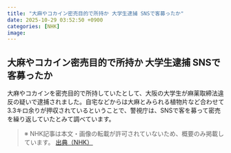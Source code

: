 ```yaml
---
title: "大麻やコカイン密売目的で所持か 大学生逮捕 SNSで客募ったか"
date: 2025-10-29 03:52:50 +0900
categories: [NHK]
image: 
---
```

## 大麻やコカイン密売目的で所持か 大学生逮捕 SNSで客募ったか

大麻やコカインを密売目的で所持していたとして、大阪の大学生が麻薬取締法違反の疑いで逮捕されました。自宅などからは大麻とみられる植物片など合わせて3.3キロ余りが押収されているということで、警視庁は、SNSで客を募って密売を繰り返していたとみて調べています。

> ※ NHK記事は本文・画像の転載が許可されていないため、概要のみ掲載しています。
[出典（NHK）](http://www3.nhk.or.jp/news/html/20251029/k10014962131000.html)
